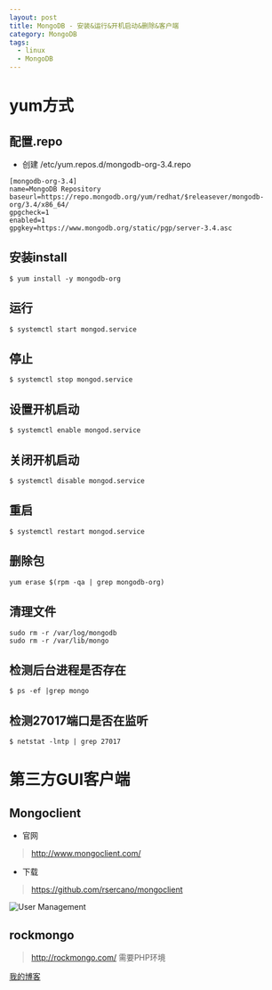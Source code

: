```yaml
---
layout: post
title: MongoDB - 安装&运行&开机启动&删除&客户端
category: MongoDB
tags:
  - linux
  - MongoDB
---
```


# yum方式

## 配置.repo

- 创建 /etc/yum.repos.d/mongodb-org-3.4.repo

```
[mongodb-org-3.4]
name=MongoDB Repository
baseurl=https://repo.mongodb.org/yum/redhat/$releasever/mongodb-org/3.4/x86_64/
gpgcheck=1
enabled=1
gpgkey=https://www.mongodb.org/static/pgp/server-3.4.asc
```

## 安装install

```
$ yum install -y mongodb-org
```

## 运行

```
$ systemctl start mongod.service
```

## 停止

```
$ systemctl stop mongod.service
```

## 设置开机启动

```
$ systemctl enable mongod.service
```

## 关闭开机启动

```
$ systemctl disable mongod.service
```

## 重启

```
$ systemctl restart mongod.service
```

## 删除包

```
yum erase $(rpm -qa | grep mongodb-org)
```

## 清理文件

```
sudo rm -r /var/log/mongodb
sudo rm -r /var/lib/mongo
```

## 检测后台进程是否存在

```
$ ps -ef |grep mongo
```

## 检测27017端口是否在监听

```
$ netstat -lntp | grep 27017
```

# 第三方GUI客户端

## Mongoclient

- 官网

> http://www.mongoclient.com/

- 下载

> https://github.com/rsercano/mongoclient

![User Management](https://camo.githubusercontent.com/4c0d09324a4265a0f11cbe9d22b160a05e4be7c2/687474703a2f2f6d6f6e676f636c69656e742e636f6d2f696d672f73732f756d2e706e67)

## rockmongo

> http://rockmongo.com/
> 需要PHP环境



[我的博客](https://hans007.github.io)